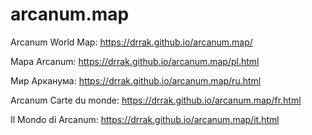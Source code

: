 # arcanum.map
Arcanum World Map: https://drrak.github.io/arcanum.map/

Mapa Arcanum: https://drrak.github.io/arcanum.map/pl.html

Мир Арканума: https://drrak.github.io/arcanum.map/ru.html

Arcanum Carte du monde: https://drrak.github.io/arcanum.map/fr.html

Il Mondo di Arcanum: https://drrak.github.io/arcanum.map/it.html
